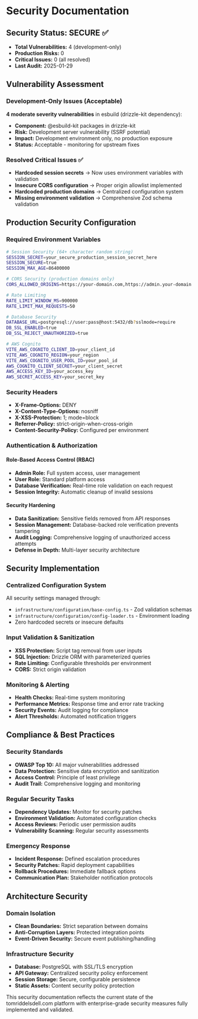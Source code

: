 # Security Documentation

## Security Status: SECURE ✅

- **Total Vulnerabilities:** 4 (development-only)
- **Production Risks:** 0 
- **Critical Issues:** 0 (all resolved)
- **Last Audit:** 2025-01-29

## Vulnerability Assessment

### Development-Only Issues (Acceptable)
**4 moderate severity vulnerabilities** in esbuild (drizzle-kit dependency):
- **Component:** @esbuild-kit packages in drizzle-kit
- **Risk:** Development server vulnerability (SSRF potential)
- **Impact:** Development environment only, no production exposure
- **Status:** Acceptable - monitoring for upstream fixes

### Resolved Critical Issues ✅
- **Hardcoded session secrets** → Now uses environment variables with validation
- **Insecure CORS configuration** → Proper origin allowlist implemented  
- **Hardcoded production domains** → Centralized configuration system
- **Missing environment validation** → Comprehensive Zod schema validation

## Production Security Configuration

### Required Environment Variables
```bash
# Session Security (64+ character random string)
SESSION_SECRET=your_secure_production_session_secret_here
SESSION_SECURE=true
SESSION_MAX_AGE=86400000

# CORS Security (production domains only)
CORS_ALLOWED_ORIGINS=https://your-domain.com,https://admin.your-domain.com

# Rate Limiting
RATE_LIMIT_WINDOW_MS=900000
RATE_LIMIT_MAX_REQUESTS=50

# Database Security
DATABASE_URL=postgresql://user:pass@host:5432/db?sslmode=require
DB_SSL_ENABLED=true
DB_SSL_REJECT_UNAUTHORIZED=true

# AWS Cognito
VITE_AWS_COGNITO_CLIENT_ID=your_client_id
VITE_AWS_COGNITO_REGION=your_region
VITE_AWS_COGNITO_USER_POOL_ID=your_pool_id
AWS_COGNITO_CLIENT_SECRET=your_client_secret
AWS_ACCESS_KEY_ID=your_access_key
AWS_SECRET_ACCESS_KEY=your_secret_key
```

### Security Headers
- **X-Frame-Options:** DENY
- **X-Content-Type-Options:** nosniff
- **X-XSS-Protection:** 1; mode=block
- **Referrer-Policy:** strict-origin-when-cross-origin
- **Content-Security-Policy:** Configured per environment

### Authentication & Authorization

#### Role-Based Access Control (RBAC)
- **Admin Role:** Full system access, user management
- **User Role:** Standard platform access
- **Database Verification:** Real-time role validation on each request
- **Session Integrity:** Automatic cleanup of invalid sessions

#### Security Hardening
- **Data Sanitization:** Sensitive fields removed from API responses
- **Session Management:** Database-backed role verification prevents tampering
- **Audit Logging:** Comprehensive logging of unauthorized access attempts
- **Defense in Depth:** Multi-layer security architecture

## Security Implementation

### Centralized Configuration System
All security settings managed through:
- `infrastructure/configuration/base-config.ts` - Zod validation schemas
- `infrastructure/configuration/config-loader.ts` - Environment loading
- Zero hardcoded secrets or insecure defaults

### Input Validation & Sanitization
- **XSS Protection:** Script tag removal from user inputs
- **SQL Injection:** Drizzle ORM with parameterized queries
- **Rate Limiting:** Configurable thresholds per environment
- **CORS:** Strict origin validation

### Monitoring & Alerting
- **Health Checks:** Real-time system monitoring
- **Performance Metrics:** Response time and error rate tracking
- **Security Events:** Audit logging for compliance
- **Alert Thresholds:** Automated notification triggers

## Compliance & Best Practices

### Security Standards
- **OWASP Top 10:** All major vulnerabilities addressed
- **Data Protection:** Sensitive data encryption and sanitization
- **Access Control:** Principle of least privilege
- **Audit Trail:** Comprehensive logging and monitoring

### Regular Security Tasks
- **Dependency Updates:** Monitor for security patches
- **Environment Validation:** Automated configuration checks
- **Access Reviews:** Periodic user permission audits
- **Vulnerability Scanning:** Regular security assessments

### Emergency Response
- **Incident Response:** Defined escalation procedures
- **Security Patches:** Rapid deployment capabilities
- **Rollback Procedures:** Immediate fallback options
- **Communication Plan:** Stakeholder notification protocols

## Architecture Security

### Domain Isolation
- **Clean Boundaries:** Strict separation between domains
- **Anti-Corruption Layers:** Protected integration points
- **Event-Driven Security:** Secure event publishing/handling

### Infrastructure Security
- **Database:** PostgreSQL with SSL/TLS encryption
- **API Gateway:** Centralized security policy enforcement
- **Session Storage:** Secure, configurable persistence
- **Static Assets:** Content security policy protection

This security documentation reflects the current state of the tomriddelsdell.com platform with enterprise-grade security measures fully implemented and validated.
